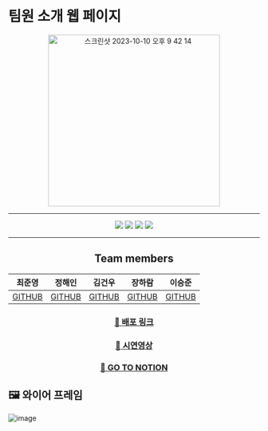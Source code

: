 # 팀원 소개 웹 페이지

<div align="center">
  
  <img width="344" alt="스크린샷 2023-10-10 오후 9 42 14" src="https://github.com/junxtar/team_introduce/assets/78033706/9ae81cf3-2c3e-4a7a-91cc-231097b480fd">

---
  <p>
    <img src="https://img.shields.io/badge/html5-%23E34F26.svg?style=for-the-badge&logo=html5&logoColor=white">
    <img src="https://img.shields.io/badge/css3-%231572B6.svg?style=for-the-badge&logo=css3&logoColor=white">
    <img src="https://img.shields.io/badge/javascript-%23323330.svg?style=for-the-badge&logo=javascript&logoColor=%23F7DF1E">
    <img src="https://img.shields.io/badge/Firebase-039BE5?style=for-the-badge&logo=Firebase&logoColor=white">
  </p>

---

  ## Team members
  
| 최준영 | 정해인 | 김건우 | 장하람 | 이승준 |
| --- | --- | --- | --- | --- |
| [GITHUB](https://github.com/junxtar) | [GITHUB](https://github.com/seaStamp) | [GITHUB](https://github.com/guncow0603) | [GITHUB](https://github.com/RyanDJang) | [GITHUB](https://github.com/lsj135779) |

### [🔗 배포 링크](https://junxtar.github.io/team-introduce/index.html)

### [🎥 시연영상](https://youtu.be/2-QQEpzIR78)

### [📓 GO TO NOTION](https://teamsparta.notion.site/B-9-S-A-0fb905dadf00408bb3547405995183d8)

</div>

## 🖼️ 와이어 프레임
![image](https://github.com/junxtar/team_introduce/assets/78033706/9d6dc73a-5cd2-476d-a79a-3db8946983f9)

